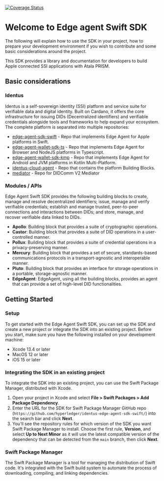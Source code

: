 [![Coverage Status](https://coveralls.io/repos/github/hyperledger/identus-edge-agent-sdk-swift/badge.svg?branch=main)](https://coveralls.io/github/hyperledger/identus-edge-agent-sdk-swift?branch=main)

# Welcome to Edge agent Swift SDK

The following will explain how to use the SDK in your project, how to prepare your development environment if you wish to contribute and some basic considerations around the project.

This SDK provides a library and documentation for developers to build Apple connected SSI applications with Atala PRISM.

## Basic considerations

### Identus

Identus is a self-sovereign identity (SSI) platform and service suite for verifiable data and digital identity. Built on Cardano, it offers the core infrastructure for issuing DIDs (Decentralized identifiers) and verifiable credentials alongside tools and frameworks to help expand your ecosystem.
The complete platform is separated into multiple repositories:

* [edge-agent-sdk-swift](https://github.com/hyperledger/identus-edge-agent-sdk-swift/) - Repo that implements Edge Agent for Apple platforms in Swift.
* [edge-agent-wallet-sdk-ts](https://github.com/hyperledger/identus-edge-agent-sdk-ts/) - Repo that implements Edge Agent for Browser and NodeJS platforms in Typescript.
* [edge-agent-wallet-sdk-kmp](https://github.com/hyperledger/identus-edge-agent-sdk-kmp/) - Repo that implements Edge Agent for Android and JVM platforms in Kotlin Multi-Platform.
* [identus-cloud-agent](https://github.com/hyperledger/identus-cloud-agent/) - Repo that contains the platform Building Blocks.
* [mediator](https://github.com/hyperledger/identus-mediator/) - Repo for DIDComm V2 Mediator

### Modules / APIs

Edge Agent Swift SDK provides the following building blocks to create, manage and resolve decentralized identifiers; issue, manage and verify verifiable credentials; establish and manage trusted, peer-to-peer connections and interactions between DIDs; and store, manage, and recover verifiable data linked to DIDs.

* __Apollo__: Building block that provides a suite of cryptographic operations.
* __Castor__: Building block that provides a suite of DID operations in a user-controlled manner.
* __Pollux__: Building block that provides a suite of credential operations in a privacy-preserving manner.
* __Mercury__: Building block that provides a set of secure, standards-based communications protocols in a transport-agnostic and interoperable manner.
* __Pluto__: Building block that provides an interface for storage operations in a portable, storage-agnostic manner.
* __EdgeAgent__: EdgeAgent, using all the building blocks, provides an agent that can provide a set of high-level DID functionalities.

## Getting Started

### Setup

To get started with the Edge Agent Swift SDK, you can set up the SDK and create a new project or integrate the SDK into an existing project. Before you start, make sure you have the following installed on your development machine:

- Xcode 13.4 or later
- MacOS 12 or later
- iOS 15 or later

### Integrating the SDK in an existing project

To integrate the SDK into an existing project, you can use the Swift Package Manager, distributed with Xcode.

1. Open your project in Xcode and select **File > Swift Packages > Add Package Dependency**.
2. Enter the URL for the SDK for Swift Package Manager GitHub repo (`https://github.com/hyperledger/identus-edge-agent-sdk-swift/`) into the search bar and click **Next**.
3. You'll see the repository rules for which version of the SDK you want Swift Package Manager to install. Choose the first rule, **Version**, and select **Up to Next Minor** as it will use the latest compatible version of the dependency that can be detected from the `main` branch, then click **Next**.

### Swift Package Manager

The Swift Package Manager is a tool for managing the distribution of Swift code. It's integrated with the Swift build system to automate the process of downloading, compiling, and linking dependencies.
